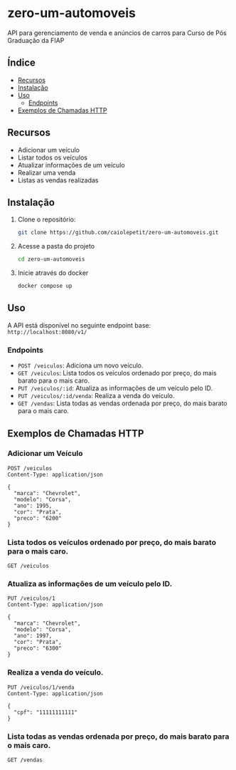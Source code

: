 # zero-um-automoveis
API para gerenciamento de venda e anúncios de carros para Curso de Pós Graduação da FIAP

## Índice

- [Recursos](#recursos)
- [Instalação](#instalação)
- [Uso](#uso)
    - [Endpoints](#endpoints)
- [Exemplos de Chamadas HTTP](#exemplos-de-chamadas-http)

## Recursos

- Adicionar um veículo
- Listar todos os veículos
- Atualizar informações de um veículo
- Realizar uma venda
- Listas as vendas realizadas

## Instalação

1. Clone o repositório:
   ```bash
   git clone https://github.com/caiolepetit/zero-um-automoveis.git
   ```
2. Acesse a pasta do projeto
    ```bash
   cd zero-um-automoveis
    ```
3. Inicie através do docker
    ```bash
   docker compose up
    ```
## Uso

A API está disponível no seguinte endpoint base: `http://localhost:8080/v1/`

### Endpoints

- `POST /veiculos`: Adiciona um novo veículo.
- `GET /veiculos`: Lista todos os veículos ordenado por preço, do mais barato para o mais caro.
- `PUT /veiculos/:id`: Atualiza as informações de um veículo pelo ID.
- `PUT /veiculos/:id/venda`: Realiza a venda do veículo.
- `GET /vendas`: Lista todas as vendas ordenada por preço, do mais barato para o mais caro.

## Exemplos de Chamadas HTTP

### Adicionar um Veículo

```http
POST /veiculos
Content-Type: application/json

{
  "marca": "Chevrolet",
  "modelo": "Corsa",
  "ano": 1995,
  "cor": "Prata",
  "preco": "6200"
}
```

### Lista todos os veículos ordenado por preço, do mais barato para o mais caro.

```http
GET /veiculos
```

### Atualiza as informações de um veículo pelo ID.

```http
PUT /veiculos/1
Content-Type: application/json

{
  "marca": "Chevrolet",
  "modelo": "Corsa",
  "ano": 1997,
  "cor": "Prata",
  "preco": "6300"
}
```

### Realiza a venda do veículo.

```http
PUT /veiculos/1/venda
Content-Type: application/json

{
  "cpf": "11111111111"
}
```

### Lista todas as vendas ordenada por preço, do mais barato para o mais caro.

```http
GET /vendas
```